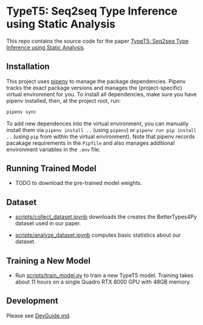 # TypeT5: Seq2seq Type Inference using Static Analysis

This repo contains the source code for the paper [TypeT5: Seq2seq Type Inference using Static Analysis](https://openreview.net/forum?id=4TyNEhI2GdN&noteId=EX_-kP9xah).

## Installation

This project uses [pipenv](https://pipenv.pypa.io/en/latest/) to manage the package dependencies. Pipenv tracks the exact package versions and manages the (project-specific) virtual environment for you. To install all dependencies, make sure you have pipenv installed, then, at the project root, run:
```bash
pipenv sync
```

To add new dependences into the virtual environment, you can manually install them via `pipenv install ..` (using `pipenv`) or `pipenv run pip install ..` (using `pip` from within the virtual environment). Note that pipenv records pacakage requirements in the `Pipfile` and also manages additional environment variables in the `.env` file.

## Running Trained Model
- TODO to download the pre-trained model weights.

## Dataset

- [scripts/collect_dataset.ipynb](scripts/collect_dataset.ipynb) downloads the creates the BetterTypes4Py dataset used in our paper.

- [scripts/analyze_dataset.ipynb](scripts/analyze_dataset.ipynb) computes basic statistics about our dataset.

## Training a New Model

- Run [scripts/train_model.py](scripts/train_model.py) to train a new TypeT5 model. Training takes about 11 hours on a single Quadro RTX 8000 GPU with 48GB memory.


## Development
Please see [DevGuide.md](DevGuide.md).
